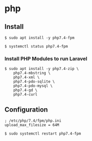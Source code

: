 # php

## Install

```
$ sudo apt install -y php7.4-fpm
```

```
$ systemctl status php7.4-fpm
```

### Install PHP Modules to run Laravel

```
$ sudo apt install -y php7.4-zip \
    php7.4-mbstring \
    php7.4-xml \
    php7.4-pdo-sqlite \
    php7.4-pdo-mysql \
    php7.4-gd \
    php7.4-curl
```

## Configuration

```
; /etc/php/7.4/fpm/php.ini
upload_max_filesize = 64M
```

```
$ sudo systemctl restart php7.4-fpm
```
